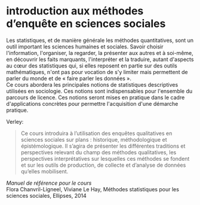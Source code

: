 # introduction aux méthodes d’enquête en sciences sociales

Les statistiques, et de manière générale les méthodes quantitatives, sont un outil important les sciences humaines et sociales. Savoir choisir l'information, l'organiser, la regarder, la présenter aux autres et à soi-même, en découvrir les faits marquants, l'interpréter et la traduire, autant d'aspects au cœur des statistiques qui, si elles reposent en partie sur des outils mathématiques, n'ont pas pour vocation de s'y limiter mais permettent de parler du monde et de « faire parler les données ».  
Ce cours abordera les principales notions de statistiques descriptives utilisées en sociologie. Ces notions sont indispensables pour l'ensemble du parcours de licence. Ces notions seront mises en pratique dans le cadre d'applications concrètes pour permettre l'acquisition d'une démarche pratique.

Verley:

> Ce cours introduira à l’utilisation des enquêtes qualitatives en sciences
sociales sur plans : historique, méthodologique et épistémologique.
Il s’agira de présenter les différentes traditions et perspectives relevant
du champ des méthodes qualitatives, les perspectives interprétatives sur
lesquelles ces méthodes se fondent et sur les outils de production, de collecte
et d’analyse de données qu’elles mobilisent.

_Manuel de référence pour le cours_  
Flora Chanvril-Ligneel, Viviane Le Hay, Méthodes statistiques pour les sciences sociales, Ellipses, 2014

